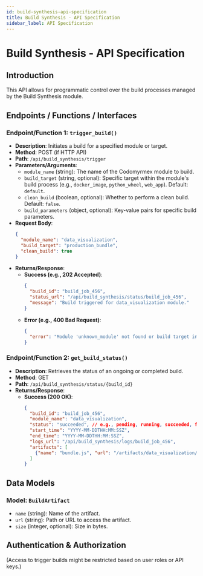 ```yaml
---
id: build-synthesis-api-specification
title: Build Synthesis - API Specification
sidebar_label: API Specification
---
```


# Build Synthesis - API Specification

## Introduction

This API allows for programmatic control over the build processes managed by the Build Synthesis module.

## Endpoints / Functions / Interfaces

### Endpoint/Function 1: `trigger_build()`

- **Description**: Initiates a build for a specified module or target.
- **Method**: POST (if HTTP API)
- **Path**: `/api/build_synthesis/trigger`
- **Parameters/Arguments**:
    - `module_name` (string): The name of the Codomyrmex module to build.
    - `build_target` (string, optional): Specific target within the module's build process (e.g., `docker_image`, `python_wheel`, `web_app`). Default: `default`.
    - `clean_build` (boolean, optional): Whether to perform a clean build. Default: `false`.
    - `build_parameters` (object, optional): Key-value pairs for specific build parameters.
- **Request Body**:
    ```json
    {
      "module_name": "data_visualization",
      "build_target": "production_bundle",
      "clean_build": true
    }
    ```
- **Returns/Response**:
    - **Success (e.g., 202 Accepted)**:
        ```json
        {
          "build_id": "build_job_456",
          "status_url": "/api/build_synthesis/status/build_job_456",
          "message": "Build triggered for data_visualization module."
        }
        ```
    - **Error (e.g., 400 Bad Request)**:
        ```json
        {
          "error": "Module 'unknown_module' not found or build target invalid."
        }
        ```

### Endpoint/Function 2: `get_build_status()`

- **Description**: Retrieves the status of an ongoing or completed build.
- **Method**: GET
- **Path**: `/api/build_synthesis/status/{build_id}`
- **Returns/Response**:
    - **Success (200 OK)**:
        ```json
        {
          "build_id": "build_job_456",
          "module_name": "data_visualization",
          "status": "succeeded", // e.g., pending, running, succeeded, failed
          "start_time": "YYYY-MM-DDTHH:MM:SSZ",
          "end_time": "YYYY-MM-DDTHH:MM:SSZ",
          "logs_url": "/api/build_synthesis/logs/build_job_456",
          "artifacts": [
            {"name": "bundle.js", "url": "/artifacts/data_visualization/bundle.js"}
          ]
        }
        ```

## Data Models

### Model: `BuildArtifact`
- `name` (string): Name of the artifact.
- `url` (string): Path or URL to access the artifact.
- `size` (integer, optional): Size in bytes.

## Authentication & Authorization

(Access to trigger builds might be restricted based on user roles or API keys.) 
